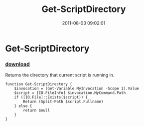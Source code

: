 ﻿---
pid:            2887
poster:         Andy Arismendi
title:          Get-ScriptDirectory
date:           2011-08-03 09:02:01
format:         posh
parent:         0
parent:         0

---

# Get-ScriptDirectory

### [download](2887.ps1)

Returns the directory that current script is running in.

```posh
function Get-ScriptDirectory {   
	$invocation = (Get-Variable MyInvocation -Scope 1).Value
	$script = [IO.FileInfo] $invocation.MyCommand.Path
	if ([IO.File]::Exists($script)) {
    	Return (Split-Path $script.Fullname)
	} else {
		return $null
	}
}
```
